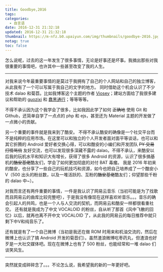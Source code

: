```yaml
---
title: Goodbye,2016
tags:
categories:
  - 自言语
date: 2016-12-31 21:32:18
updated: 2016-12-31 21:32:18
thumbnail: https://m-nfz.b0.upaiyun.com/img/thumbnails/goodbye-2016.jpg!blogth
notag: true
toc: false
---
```


怎么说呢，过去的这一年发生了很多事情，无论是好事还是坏事。我摘出那些对我很重要的事情吧，也许其中一些甚至改变了我的人生。

<!--more-->

---

对我来说今年最重要事情的是莫过于我拥有了自己的个人网站和自己的独立博客，从此我有了一个可以写属于我自己的文字的地方。
同时借助这个机会认识了不少技术 dalao 和菊苣。比如我博客这个主题的作者 [Viosey](https://viosey.com)；建站方面给了我很多建议和帮助的 [guozixi](https://letitfly.me) 和 [蠢黑通行](https://blackyau.cc)；等等等等。

不得不承认因为这个我学会了很多，比如我因此学了如何 ~~正确地~~ 使用 Git 和 Github，还简单自学了一点点的 php 和 ejs，甚至还为 Material 主题的开发做了一点微小的贡献。

另一个重要的事件就是我来到了酷安。
不得不承认酷安的确像是一个社交平台而不是纯粹的应用市场。在这里可以和独立的个人开发者面对面平等谈话，也可以和其它折腾的 Android 爱好者交换心得，可以和酷安的小编们和开发团队 ~~PY 交易~~ ~~打情骂俏~~ 友好交流，也可以发现很多深藏不露的 dalao。不得不承认，来酷安以后我的玩机水平和知识大有增长，获得了很多 Android 的资源，认识了很多搞~~基~~机的~~酷安基佬~~酷友们，学会了如何更加彻底的对付 BAT 毒瘤。
我是 2016 年初来的酷安，也分享了一些自己的玩机技巧和资源，如今也把自己培养成了一个酷安小V（500 出头的粉丝数，以及一堆活跃的、互粉的~~酷安基佬~~酷友们；仰望那些千粉的 dalao 中~）。

对我而言还有两件重要的事情，一件是我认识了网易云音乐（当初可能是为了找歌而且网易云的曲库比较完整吧），于是我没有像现在这样喜欢听音乐。。。音乐的确会引起人的共鸣，也是一个人与人交流的契机，而网易云和酷安一样都很看重社交。
还有就是我成为了中文 VOCALOID 的粉丝，自从听了那首《风中飞散的回忆》以后，就再也离不开中文 VOCALOID 了，从此我的网易云的每日推荐中就只剩下中V和纯音乐了。

还有就是有了一个自己微博（当初是我还在做 ROM 时用来和机油交流的，然后在微博上也认识了搞 Android 开发的菊苣们）。虽然渣浪微博吃枣药丸，但渣浪也好歹是一大社交媒体吧。现在在微博上也有了 500 粉丝，也能经常和一堆 dalao 们谈笑风生。

-----

突然就变成碎碎念了。。。不论怎么说，我希望我的新的一年更好吧。

